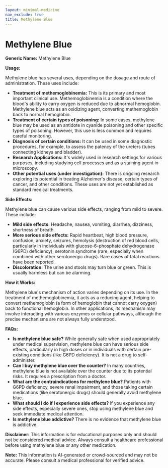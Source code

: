 ```yaml
---
layout: minimal-medicine
nav_exclude: true
title: Methylene Blue
---
```


# Methylene Blue

**Generic Name:** Methylene Blue

**Usage:**

Methylene blue has several uses, depending on the dosage and route of administration.  These uses include:

* **Treatment of methemoglobinemia:** This is its primary and most important clinical use. Methemoglobinemia is a condition where the blood's ability to carry oxygen is reduced due to abnormal hemoglobin.  Methylene blue acts as an oxidizing agent, converting methemoglobin back to normal hemoglobin.
* **Treatment of certain types of poisoning:**  In some cases, methylene blue may be used as an antidote in cyanide poisoning and other specific types of poisoning.  However, this use is less common and requires careful monitoring.
* **Diagnosis of certain conditions:**  It can be used in some diagnostic procedures, for example, to assess the patency of the ureters (tubes connecting kidneys and bladder).
* **Research Applications:** It's widely used in research settings for various purposes, including studying cell processes and as a staining agent in microscopy.
* **Other potential uses (under investigation):**  There is ongoing research exploring its potential in treating Alzheimer's disease, certain types of cancer, and other conditions.  These uses are not yet established as standard medical treatments.

**Side Effects:**

Methylene blue can cause various side effects, ranging from mild to severe. These include:

* **Mild side effects:** Headache, nausea, vomiting, diarrhea, dizziness, shortness of breath.
* **More serious side effects:**  Rapid heartbeat, high blood pressure, confusion, anxiety, seizures, hemolysis (destruction of red blood cells, particularly in individuals with glucose-6-phosphate dehydrogenase (G6PD) deficiency), serotonin syndrome (rare, especially when combined with other serotonergic drugs).  Rare cases of fatal reactions have been reported.
* **Discoloration:**  The urine and stools may turn blue or green. This is usually harmless but can be alarming.

**How it Works:**

Methylene blue's mechanism of action varies depending on its use. In the treatment of methemoglobinemia, it acts as a reducing agent, helping to convert methemoglobin (a form of hemoglobin that cannot carry oxygen) back to functional hemoglobin. In other applications, its mechanism may involve interacting with various enzymes or cellular pathways, although the precise mechanisms are not always fully understood.

**FAQs:**

* **Is methylene blue safe?**  While generally safe when used appropriately under medical supervision, methylene blue can have serious side effects, particularly in high doses or in individuals with certain pre-existing conditions (like G6PD deficiency). It is not a drug to self-administer.
* **Can I buy methylene blue over the counter?** In many countries, methylene blue is not available over the counter due to its potential risks. It requires a prescription from a doctor.
* **What are the contraindications for methylene blue?** Patients with G6PD deficiency, severe renal impairment, and those taking certain medications (like serotonergic drugs) should generally avoid methylene blue.
* **What should I do if I experience side effects?**  If you experience any side effects, especially severe ones, stop using methylene blue and seek immediate medical attention.
* **Is methylene blue addictive?**  There is no evidence that methylene blue is addictive.


**Disclaimer:** This information is for educational purposes only and should not be considered medical advice. Always consult a healthcare professional before using methylene blue or any other medication.


**Note:** This information is AI-generated or crowd-sourced and may not be accurate. Please consult a medical professional for verified advice.